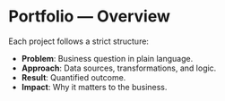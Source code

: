 # Portfolio — Overview

Each project follows a strict structure:

- **Problem**: Business question in plain language.
- **Approach**: Data sources, transformations, and logic.
- **Result**: Quantified outcome.
- **Impact**: Why it matters to the business.

